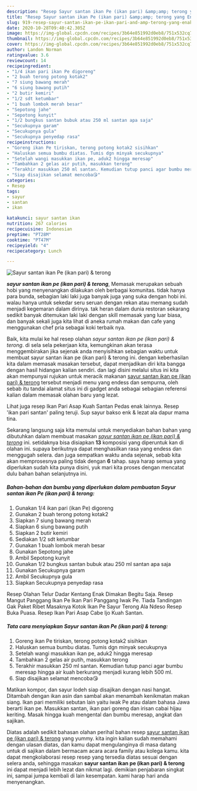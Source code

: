 ```yaml
---
description: "Resep Sayur santan ikan Pe (ikan pari) &amp;amp; terong yang Enak Banget"
title: "Resep Sayur santan ikan Pe (ikan pari) &amp;amp; terong yang Enak Banget"
slug: 919-resep-sayur-santan-ikan-pe-ikan-pari-and-amp-terong-yang-enak-banget
date: 2020-10-28T09:40:42.305Z
image: https://img-global.cpcdn.com/recipes/3b64e851992d0eb8/751x532cq70/sayur-santan-ikan-pe-ikan-pari-terong-foto-resep-utama.jpg
thumbnail: https://img-global.cpcdn.com/recipes/3b64e851992d0eb8/751x532cq70/sayur-santan-ikan-pe-ikan-pari-terong-foto-resep-utama.jpg
cover: https://img-global.cpcdn.com/recipes/3b64e851992d0eb8/751x532cq70/sayur-santan-ikan-pe-ikan-pari-terong-foto-resep-utama.jpg
author: Landon Norman
ratingvalue: 3.6
reviewcount: 14
recipeingredient:
- "1/4 ikan pari ikan Pe digoreng"
- "2 buah terong potong kotak2"
- "7 siung bawang merah"
- "6 siung bawang putih"
- "2 butir kemiri"
- "1/2 sdt ketumbar"
- "1 buah lombok merah besar"
- "Sepotong jahe"
- "Sepotong kunyit"
- "1/2 bungkus santan bubuk atau 250 ml santan apa saja"
- "Secukupnya garam"
- "Secukupnya gula"
- "Secukupnya penyedap rasa"
recipeinstructions:
- "Goreng ikan Pe tiriskan, terong potong kotak2 sisihkan"
- "Haluskan semua bumbu diatas. Tumis dgn minyak secukupnya"
- "Setelah wangi masukkan ikan pe, aduk2 hingga meresap"
- "Tambahkan 2 gelas air putih, masukkan terong"
- "Terakhir masukkan 250 ml santan. Kemudian tutup panci agar bumbu meresap hingga air kuah berkurang menjadi kurang lebih 500 ml."
- "Siap disajikan selamat mencoba😘"
categories:
- Resep
tags:
- sayur
- santan
- ikan

katakunci: sayur santan ikan 
nutrition: 267 calories
recipecuisine: Indonesian
preptime: "PT28M"
cooktime: "PT47M"
recipeyield: "4"
recipecategory: Lunch

---
```



![Sayur santan ikan Pe (ikan pari) &amp; terong](https://img-global.cpcdn.com/recipes/3b64e851992d0eb8/751x532cq70/sayur-santan-ikan-pe-ikan-pari-terong-foto-resep-utama.jpg)

<b><i>sayur santan ikan pe (ikan pari) &amp; terong</i></b>, Memasak merupakan sebuah hobi yang menyenangkan dilakukan oleh berbagai komunitas. tidak hanya para bunda, sebagian laki laki juga banyak juga yang suka dengan hobi ini. walau hanya untuk sekedar seru seruan dengan rekan atau memang sudah menjadi kegemaran dalam dirinya. tak heran dalam dunia restoran sekarang sedikit banyak ditemukan laki laki dengan skill memasak yang luar biasa, dan banyak sekali juga kita lihat di aneka rumah makan dan cafe yang menggunakan chef pria sebagai koki terbaik nya.

Baik, kita mulai ke hal resep olahan <i>sayur santan ikan pe (ikan pari) &amp; terong</i>. di sela sela pekerjaan kita, kemungkinan akan terasa menggembirakan jika sejenak anda menyisihkan sebagian waktu untuk membuat sayur santan ikan pe (ikan pari) &amp; terong ini. dengan keberhasilan kita dalam memasak masakan tersebut, dapat menjadikan diri kita bangga dengan hasil hidangan kalian sendiri. dan lagi disini melalui situs ini kita akan mempunyai rujukan untuk meracik makanan <u>sayur santan ikan pe (ikan pari) &amp; terong</u> tersebut menjadi menu yang endess dan sempurna, oleh sebab itu tandai alamat situs ini di gadget anda sebagai sebagian referensi kalian dalam memasak olahan baru yang lezat.

Lihat juga resep Ikan Pari Asap Kuah Santan Pedas enak lainnya. Resep &#39;ikan pari santan&#39; paling teruji. Sup sayur bakso enk &amp; lezat ala dapur mama tina.


Sekarang langsung saja kita memulai untuk menyediakan bahan bahan yang dibutuhkan dalam membuat masakan <u><i>sayur santan ikan pe (ikan pari) &amp; terong</i></u> ini. setidaknya bisa disiapkan <b>13</b> komposisi yang diperuntuk kan di olahan ini. supaya berikutnya dapat menghasilkan rasa yang endess dan menggugah selera. dan juga sempatkan waktu anda sejenak, sebab kita akan memprosesnya paling tidak dengan <b>6</b> tahap. saya harap semua yang diperlukan sudah kita punya disini, yuk mari kita proses dengan mencatat dulu bahan bahan selanjutnya ini.

<!--inarticleads1-->

##### Bahan-bahan dan bumbu yang diperlukan dalam pembuatan Sayur santan ikan Pe (ikan pari) &amp; terong:

1. Gunakan 1/4 ikan pari (ikan Pe) digoreng
1. Gunakan 2 buah terong potong kotak2
1. Siapkan 7 siung bawang merah
1. Siapkan 6 siung bawang putih
1. Siapkan 2 butir kemiri
1. Sediakan 1/2 sdt ketumbar
1. Gunakan 1 buah lombok merah besar
1. Gunakan Sepotong jahe
1. Ambil Sepotong kunyit
1. Gunakan 1/2 bungkus santan bubuk atau 250 ml santan apa saja
1. Gunakan Secukupnya garam
1. Ambil Secukupnya gula
1. Siapkan Secukupnya penyedap rasa


Resep Olahan Telur Dadar Kentang Enak Dimakan Begitu Saja. Resep Mangut Panggang Ikan Pe Ikan Pari Panggang Iwak Pe. Tiada Tandingan Gak Paket Ribet Masaknya Kotok Ikan Pe Sayur Terong Ala Ndeso Resep Buka Puasa. Resep Ikan Pari Asap Cabe Ijo Kuah Santan. 

<!--inarticleads2-->

##### Tata cara menyiapkan Sayur santan ikan Pe (ikan pari) &amp; terong:

1. Goreng ikan Pe tiriskan, terong potong kotak2 sisihkan
1. Haluskan semua bumbu diatas. Tumis dgn minyak secukupnya
1. Setelah wangi masukkan ikan pe, aduk2 hingga meresap
1. Tambahkan 2 gelas air putih, masukkan terong
1. Terakhir masukkan 250 ml santan. Kemudian tutup panci agar bumbu meresap hingga air kuah berkurang menjadi kurang lebih 500 ml.
1. Siap disajikan selamat mencoba😘


Matikan kompor, dan sayur lodeh siap disajikan dengan nasi hangat. Ditambah dengan ikan asin dan sambal akan menambah kenikmatan makan siang. Ikan pari memiliki sebutan lain yaitu iwak Pe atau dalam bahasa Jawa berarti ikan pe. Masukkan santan, ikan pari goreng dan irisan cabai hijau keriting. Masak hingga kuah mengental dan bumbu meresap, angkat dan sajikan. 

Diatas adalah sedikit bahasan olahan perihal bahan resep <u>sayur santan ikan pe (ikan pari) &amp; terong</u> yang yummy. kita ingin kalian sudah memahami dengan ulasan diatas, dan kamu dapat mengulanginya di masa datang untuk di sajikan dalam bermacam acara acara family atau kolega kamu. kita dapat mengkolaborasi resep resep yang tersedia diatas sesuai dengan selera anda, sehingga masakan <b>sayur santan ikan pe (ikan pari) &amp; terong</b> ini dapat menjadi lebih lezat dan nikmat lagi. demikian penjabaran singkat ini, sampai jumpa kembali di lain kesempatan. kami harap hari anda menyenangkan.
